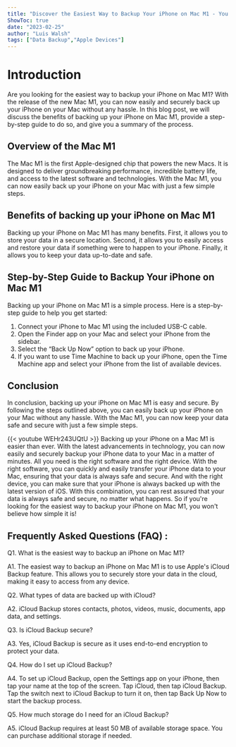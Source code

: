 ```yaml
---
title: "Discover the Easiest Way to Backup Your iPhone on Mac M1 - You Won't Believe How Simple it is!"
ShowToc: true 
date: "2023-02-25"
author: "Luis Walsh" 
tags: ["Data Backup","Apple Devices"]
---
```

# Introduction 
Are you looking for the easiest way to backup your iPhone on Mac M1? With the release of the new Mac M1, you can now easily and securely back up your iPhone on your Mac without any hassle. In this blog post, we will discuss the benefits of backing up your iPhone on Mac M1, provide a step-by-step guide to do so, and give you a summary of the process. 

## Overview of the Mac M1
The Mac M1 is the first Apple-designed chip that powers the new Macs. It is designed to deliver groundbreaking performance, incredible battery life, and access to the latest software and technologies. With the Mac M1, you can now easily back up your iPhone on your Mac with just a few simple steps. 

## Benefits of backing up your iPhone on Mac M1
Backing up your iPhone on Mac M1 has many benefits. First, it allows you to store your data in a secure location. Second, it allows you to easily access and restore your data if something were to happen to your iPhone. Finally, it allows you to keep your data up-to-date and safe. 

## Step-by-Step Guide to Backup Your iPhone on Mac M1
Backing up your iPhone on Mac M1 is a simple process. Here is a step-by-step guide to help you get started: 

1. Connect your iPhone to Mac M1 using the included USB-C cable. 
2. Open the Finder app on your Mac and select your iPhone from the sidebar. 
3. Select the “Back Up Now” option to back up your iPhone. 
4. If you want to use Time Machine to back up your iPhone, open the Time Machine app and select your iPhone from the list of available devices. 

## Conclusion 
In conclusion, backing up your iPhone on Mac M1 is easy and secure. By following the steps outlined above, you can easily back up your iPhone on your Mac without any hassle. With the Mac M1, you can now keep your data safe and secure with just a few simple steps.

{{< youtube WEHr243UQtU >}} 
Backing up your iPhone on a Mac M1 is easier than ever. With the latest advancements in technology, you can now easily and securely backup your iPhone data to your Mac in a matter of minutes. All you need is the right software and the right device. With the right software, you can quickly and easily transfer your iPhone data to your Mac, ensuring that your data is always safe and secure. And with the right device, you can make sure that your iPhone is always backed up with the latest version of iOS. With this combination, you can rest assured that your data is always safe and secure, no matter what happens. So if you're looking for the easiest way to backup your iPhone on Mac M1, you won't believe how simple it is!

## Frequently Asked Questions (FAQ) :
Q1. What is the easiest way to backup an iPhone on Mac M1?

A1. The easiest way to backup an iPhone on Mac M1 is to use Apple's iCloud Backup feature. This allows you to securely store your data in the cloud, making it easy to access from any device. 

Q2. What types of data are backed up with iCloud?

A2. iCloud Backup stores contacts, photos, videos, music, documents, app data, and settings. 

Q3. Is iCloud Backup secure?

A3. Yes, iCloud Backup is secure as it uses end-to-end encryption to protect your data. 

Q4. How do I set up iCloud Backup?

A4. To set up iCloud Backup, open the Settings app on your iPhone, then tap your name at the top of the screen. Tap iCloud, then tap iCloud Backup. Tap the switch next to iCloud Backup to turn it on, then tap Back Up Now to start the backup process. 

Q5. How much storage do I need for an iCloud Backup?

A5. iCloud Backup requires at least 50 MB of available storage space. You can purchase additional storage if needed.


